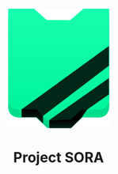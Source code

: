 <div align="center">

![](https://github.com/GitbyteMaster/SORA/blob/main/assets/logo.svg)

# Project SORA

</div>
